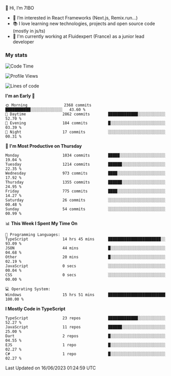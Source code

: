 👋 Hi, I’m 7IBO

- 👀 I’m interested in React Frameworks (Next.js, Remix.run...)
- 📚 I love learning new technologies, projects and open source code (mostly in js/ts)
- 💼 I'm currently working at Fluidexpert (France) as a junior lead developer

### My stats
<!--START_SECTION:waka-->
![Code Time](http://img.shields.io/badge/Code%20Time-27%20hrs%2054%20mins-blue)

![Profile Views](http://img.shields.io/badge/Profile%20Views-23-blue)

![Lines of code](https://img.shields.io/badge/From%20Hello%20World%20I%27ve%20Written-7.1%20million%20lines%20of%20code-blue)

**I'm an Early 🐤** 

```text
🌞 Morning                2368 commits        ███████████░░░░░░░░░░░░░░   43.60 % 
🌆 Daytime                2862 commits        █████████████░░░░░░░░░░░░   52.70 % 
🌃 Evening                184 commits         █░░░░░░░░░░░░░░░░░░░░░░░░   03.39 % 
🌙 Night                  17 commits          ░░░░░░░░░░░░░░░░░░░░░░░░░   00.31 % 
```
📅 **I'm Most Productive on Thursday** 

```text
Monday                   1034 commits        █████░░░░░░░░░░░░░░░░░░░░   19.04 % 
Tuesday                  1214 commits        ██████░░░░░░░░░░░░░░░░░░░   22.35 % 
Wednesday                973 commits         ████░░░░░░░░░░░░░░░░░░░░░   17.92 % 
Thursday                 1355 commits        ██████░░░░░░░░░░░░░░░░░░░   24.95 % 
Friday                   775 commits         ████░░░░░░░░░░░░░░░░░░░░░   14.27 % 
Saturday                 26 commits          ░░░░░░░░░░░░░░░░░░░░░░░░░   00.48 % 
Sunday                   54 commits          ░░░░░░░░░░░░░░░░░░░░░░░░░   00.99 % 
```


📊 **This Week I Spent My Time On** 

```text
💬 Programming Languages: 
TypeScript               14 hrs 45 mins      ███████████████████████░░   93.09 % 
JSON                     44 mins             █░░░░░░░░░░░░░░░░░░░░░░░░   04.68 % 
Other                    20 mins             █░░░░░░░░░░░░░░░░░░░░░░░░   02.19 % 
JavaScript               0 secs              ░░░░░░░░░░░░░░░░░░░░░░░░░   00.04 % 
CSS                      0 secs              ░░░░░░░░░░░░░░░░░░░░░░░░░   00.00 % 

💻 Operating System: 
Windows                  15 hrs 51 mins      █████████████████████████   100.00 % 
```

**I Mostly Code in TypeScript** 

```text
TypeScript               23 repos            █████████████░░░░░░░░░░░░   52.27 % 
JavaScript               11 repos            ██████░░░░░░░░░░░░░░░░░░░   25.00 % 
Dart                     2 repos             █░░░░░░░░░░░░░░░░░░░░░░░░   04.55 % 
EJS                      1 repo              █░░░░░░░░░░░░░░░░░░░░░░░░   02.27 % 
C#                       1 repo              █░░░░░░░░░░░░░░░░░░░░░░░░   02.27 % 
```




 Last Updated on 16/06/2023 01:24:59 UTC
<!--END_SECTION:waka-->
